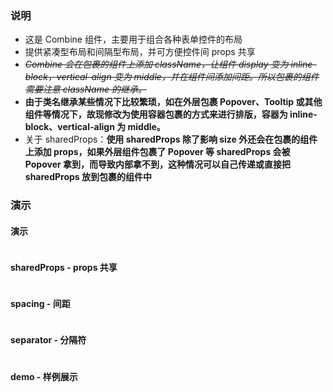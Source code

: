 ### 说明

-   这是 Combine 组件，主要用于组合各种表单控件的布局
-   提供紧凑型布局和间隔型布局，并可方便控件间 props 共享
-   <del>_Combine 会在包裹的组件上添加 className，让组件 display 变为 inline-block，vertical-align 变为 middle，并在组件间添加间距。所以包裹的组件需要注意 className 的继承。_</del>
-   **由于类名继承某些情况下比较繁琐，如在外层包裹 Popover、Tooltip 或其他组件等情况下，故现修改为使用容器包裹的方式来进行排版，容器为 inline-block、vertical-align 为 middle。**
-   关于 sharedProps：**使用 sharedProps 除了影响 size 外还会在包裹的组件上添加 props，如果外层组件包裹了 Popover 等 sharedProps 会被 Popover 拿到，而导致内部拿不到，这种情况可以自己传递或直接把 sharedProps 放到包裹的组件中**

### 演示

#### 演示

```js {"codepath": "combine.jsx"}
```

#### sharedProps - props 共享

```js {"codepath": "sharedProps.jsx"}
```

#### spacing - 间距

```js {"codepath": "spacing.jsx"}
```

#### separator - 分隔符

```js {"codepath": "separator.jsx"}
```

#### demo - 样例展示

```js {"codepath": "demo.jsx"}
```
